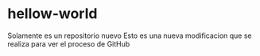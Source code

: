 # hellow-world
Solamente es un repositorio nuevo
Esto es una nueva modificacion que se realiza para ver el proceso de GitHub
